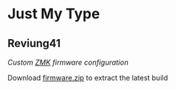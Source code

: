 # Just My Type

## Reviung41

_Custom [ZMK](https://github.com/zmkfirmware/zmk) firmware configuration_

Download [firmware.zip](https://github.com/chiefmikey/reviung41/raw/main/firmware.zip) to extract the latest build
